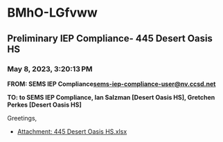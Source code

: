 # BMhO-LGfvww
## Preliminary IEP Compliance- 445 Desert Oasis HS
### May 8, 2023, 3:20:13 PM
**FROM: SEMS IEP Compliance<sems-iep-compliance-user@nv.ccsd.net>**

**TO: to SEMS IEP Compliance, Ian Salzman [Desert Oasis HS], Gretchen Perkes [Desert Oasis HS]**


Greetings, 





* [Attachment: 445 Desert Oasis HS.xlsx](BMhO-LGfvww-attachment-1.xlsx)
